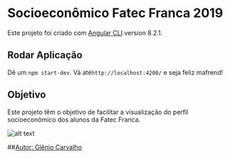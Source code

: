 # Socioeconômico Fatec Franca 2019

Este projeto foi criado com [Angular CLI](https://github.com/angular/angular-cli) version 8.2.1.

## Rodar Aplicação

Dê um `npm start-dev`. Vá até`http://localhost:4200/` e seja feliz mafrend!


## Objetivo

Este projeto têm o objetivo de facilitar a visualização do perfil socioeconômico dos alunos da Fatec Franca.

![alt text](https://site.fatecfranca.edu.br/images/logo-fatec-franca-enade4.png)

##[Autor: Glênio Carvalho](https://github.com/GlHenrique)


